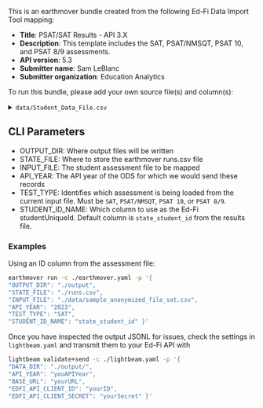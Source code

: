 This is an earthmover bundle created from the following Ed-Fi Data Import Tool mapping:
* **Title**: PSAT/SAT Results - API 3.X
* **Description**: This template includes the SAT, PSAT/NMSQT, PSAT 10, and PSAT 8/9 assessments. 
* **API version**: 5.3
* **Submitter name**: Sam LeBlanc
* **Submitter organization**: Education Analytics

To run this bundle, please add your own source file(s) and column(s):
<details>
<summary><code>data/Student_Data_File.csv</code></summary>
This bundle currently works with SAT, PSAT/NMSQT, PSAT 10, and PSAT 8/9 files in the format provided by College Board. It is compatible with both the pencil and paper tests (~2016-2023) and newer digital tests (2024 and beyond).

</details>

## CLI Parameters
- OUTPUT_DIR: Where output files will be written
- STATE_FILE: Where to store the earthmover runs.csv file
- INPUT_FILE: The student assessment file to be mapped
- API_YEAR: The API year of the ODS for which we would send these records
- TEST_TYPE: Identifies which assessment is being loaded from the current input file. Must be `SAT`, `PSAT/NMSQT`, `PSAT 10`, or `PSAT 8/9`.
- STUDENT_ID_NAME: Which column to use as the Ed-Fi studentUniqueId. Default column is `state_student_id` from the results file.

### Examples
Using an ID column from the assessment file:
```bash
earthmover run -c ./earthmover.yaml -p '{
"OUTPUT_DIR": "./output",
"STATE_FILE": "./runs.csv",
"INPUT_FILE": "./data/sample_anonymized_file_sat.csv",
"API_YEAR": "2023",
"TEST_TYPE": "SAT",
"STUDENT_ID_NAME": "state_student_id" }'
```

Once you have inspected the output JSONL for issues, check the settings in `lightbeam.yaml` and transmit them to your Ed-Fi API with
```bash
lightbeam validate+send -c ./lightbeam.yaml -p '{
"DATA_DIR": "./output/",
"API_YEAR": "youAPIYear",
"BASE_URL": "yourURL",
"EDFI_API_CLIENT_ID": "yourID",
"EDFI_API_CLIENT_SECRET": "yourSecret" }'
```
